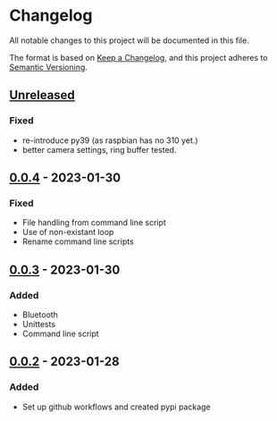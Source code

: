 # Changelog
All notable changes to this project will be documented in this file.

The format is based on [Keep a Changelog](https://keepachangelog.com/en/1.0.0/), and this project adheres to [Semantic Versioning](https://semver.org/spec/v2.0.0.html).

## [Unreleased]
### Fixed
- re-introduce py39 (as raspbian has no 310 yet.)
- better camera settings, ring buffer tested.

## [0.0.4] - 2023-01-30
### Fixed
- File handling from command line script
- Use of non-existant loop
- Rename command line scripts

## [0.0.3] - 2023-01-30
### Added
- Bluetooth
- Unittests
- Command line script

## [0.0.2] - 2023-01-28
### Added
- Set up github workflows and created pypi package

[Unreleased]: https://github.com/gluap/obs-picamera/compare/0.0.4...master
[0.0.4]: https://github.com/gluap/obs-picamera/compare/0.0.3...0.0.4
[0.0.3]: https://github.com/gluap/obs-picamera/compare/0.0.2...0.0.3
[0.0.2]: https://github.com/gluap/obs-picamera/tree/0.0.2
